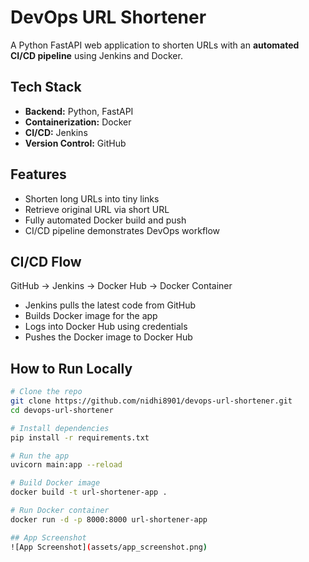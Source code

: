 # DevOps URL Shortener

A Python FastAPI web application to shorten URLs with an **automated CI/CD pipeline** using Jenkins and Docker.

## Tech Stack
- **Backend:** Python, FastAPI
- **Containerization:** Docker
- **CI/CD:** Jenkins
- **Version Control:** GitHub

## Features
- Shorten long URLs into tiny links
- Retrieve original URL via short URL
- Fully automated Docker build and push
- CI/CD pipeline demonstrates DevOps workflow

## CI/CD Flow
GitHub → Jenkins → Docker Hub → Docker Container
- Jenkins pulls the latest code from GitHub
- Builds Docker image for the app
- Logs into Docker Hub using credentials
- Pushes the Docker image to Docker Hub

## How to Run Locally
```bash
# Clone the repo
git clone https://github.com/nidhi8901/devops-url-shortener.git
cd devops-url-shortener

# Install dependencies
pip install -r requirements.txt

# Run the app
uvicorn main:app --reload

# Build Docker image
docker build -t url-shortener-app .

# Run Docker container
docker run -d -p 8000:8000 url-shortener-app

## App Screenshot
![App Screenshot](assets/app_screenshot.png)

